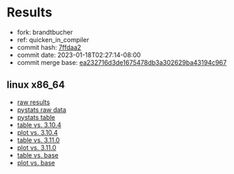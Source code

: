 # Results

- fork: brandtbucher
- ref: quicken_in_compiler
- commit hash: [7ffdaa2](https://github.com/brandtbucher/cpython/commit/7ffdaa2)
- commit date: 2023-01-18T02:27:14-08:00
- commit merge base: [ea232716d3de1675478db3a302629ba43194c967](https://github.com/brandtbucher/cpython/commit/ea232716d3de1675478db3a302629ba43194c967)

## linux x86_64

- [raw results](bm-20230118-linux-x86_64-brandtbucher-quicken_in_compiler-3.12.0a4%2B-7ffdaa2.json)
- [pystats raw data](bm-20230118-linux-x86_64-brandtbucher-quicken_in_compiler-3.12.0a4%2B-7ffdaa2-pystats.json)
- [pystats table](bm-20230118-linux-x86_64-brandtbucher-quicken_in_compiler-3.12.0a4%2B-7ffdaa2-pystats.md)
- [table vs. 3.10.4](bm-20230118-linux-x86_64-brandtbucher-quicken_in_compiler-3.12.0a4%2B-7ffdaa2-vs-3.10.4.md)
- [plot vs. 3.10.4](bm-20230118-linux-x86_64-brandtbucher-quicken_in_compiler-3.12.0a4%2B-7ffdaa2-vs-3.10.4.png)
- [table vs. 3.11.0](bm-20230118-linux-x86_64-brandtbucher-quicken_in_compiler-3.12.0a4%2B-7ffdaa2-vs-3.11.0.md)
- [plot vs. 3.11.0](bm-20230118-linux-x86_64-brandtbucher-quicken_in_compiler-3.12.0a4%2B-7ffdaa2-vs-3.11.0.png)
- [table vs. base](bm-20230118-linux-x86_64-brandtbucher-quicken_in_compiler-3.12.0a4%2B-7ffdaa2-vs-base.md)
- [plot vs. base](bm-20230118-linux-x86_64-brandtbucher-quicken_in_compiler-3.12.0a4%2B-7ffdaa2-vs-base.png)

